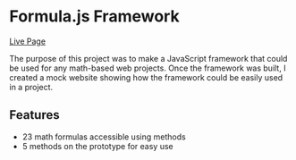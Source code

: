 # Formula.js Framework

[Live Page](https://esdidubs.github.io/formulaFramework/)

The purpose of this project was to make a JavaScript framework that could be used for any math-based web projects. Once the framework was built, I created a mock website showing how the framework could be easily used in a project.


## Features
- 23 math formulas accessible using methods
- 5 methods on the prototype for easy use